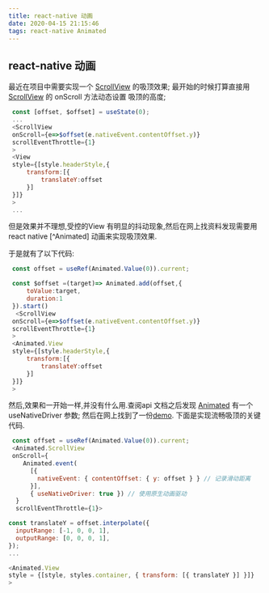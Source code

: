 ```yaml
---
title: react-native 动画
date: 2020-04-15 21:15:46
tags: react-native Animated
---
```


## react-native 动画

最近在项目中需要实现一个 [ScrollView][2] 的吸顶效果;
最开始的时候打算直接用 [ScrollView][2] 的 onScroll 方法动态设置 吸顶的高度;
``` javascript 
 const [offset, $offset] = useState(0);
 ...
 <ScrollView
 onScroll={e=>$offset(e.nativeEvent.contentOffset.y)}
 scrollEventThrottle={1}
 >
 <View
 style={[style.headerStyle,{
     transform:[{
         translateY:offset
     }]
 }]}
 >
 ...

```
但是效果并不理想,受控的View 有明显的抖动现象,然后在网上找资料发现需要用 react native [^Animated] 动画来实现吸顶效果.

于是就有了以下代码:

``` javascript 
 const offset = useRef(Animated.Value(0)).current;

 const $offset =(target)=> Animated.add(offset,{
     toValue:target,
     duration:1
 }).start()
  <ScrollView
 onScroll={e=>$offset(e.nativeEvent.contentOffset.y)}
 scrollEventThrottle={1}
 >
 <Animated.View
 style={[style.headerStyle,{
     transform:[{
         translateY:offset
     }]
 }]}
 >

```
然后,效果和一开始一样,并没有什么用.查阅api 文档之后发现 [Animated][1] 有一个 useNativeDriver 参数;
然后在网上找到了一份[demo][3].
下面是实现流畅吸顶的关键代码.
``` javaScript
 const offset = useRef(Animated.Value(0)).current;
 <Animated.ScrollView
 onScroll={
    Animated.event(
      [{
        nativeEvent: { contentOffset: { y: offset } } // 记录滑动距离
      }],
      { useNativeDriver: true }) // 使用原生动画驱动
  }
  scrollEventThrottle={1}>

```
``` javaScript 
const translateY = offset.interpolate({
  inputRange: [-1, 0, 0, 1],
  outputRange: [0, 0, 0, 1],
});
...

<Animated.View
style = {[style, styles.container, { transform: [{ translateY }] }]}
> 
```


 [3]: https://www.jb51.net/article/162381.htm
 [1]: https://reactnative.dev/docs/animated
 [2]: https://reactnative.dev/docs/scrollview


